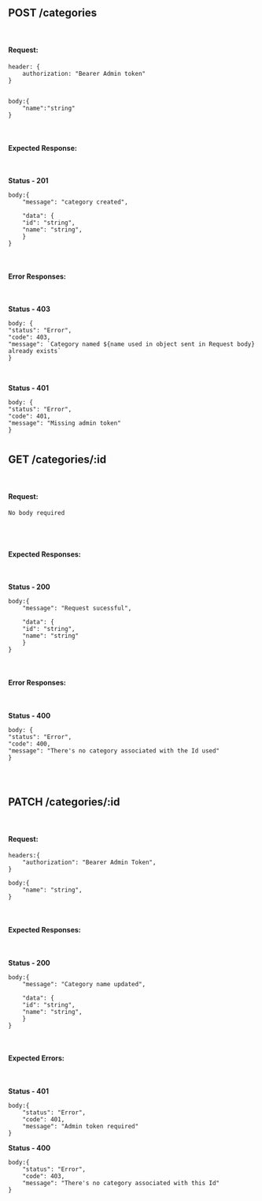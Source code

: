 ## POST /categories

<br>

#### Request:

```
header: {
    authorization: "Bearer Admin token"
}

```

```

body:{
    "name":"string"
}
```

<br>

#### Expected Response:

<br>

**Status - 201**

```
body:{
    "message": "category created",

    "data": {
    "id": "string",
    "name": "string",
    }
}
```

<br>

#### Error Responses:

<br>

**Status - 403**

```
body: {
"status": "Error",
"code": 403,
"message": `Category named ${name used in object sent in Request body} already exists`
}
```

<br>

**Status - 401**

```
body: {
"status": "Error",
"code": 401,
"message": "Missing admin token"
}
```

#

## GET /categories/:id

<br>

#### Request:

```
No body required
```

<br>
<br>

#### Expected Responses:

<br>

**Status - 200**

```
body:{
    "message": "Request sucessful",

    "data": {
    "id": "string",
    "name": "string"
    }
}
```

<br>

#### Error Responses:

<br>

**Status - 400**

```
body: {
"status": "Error",
"code": 400,
"message": "There's no category associated with the Id used"
}
```

<br>

#

## PATCH /categories/:id

<br>

#### Request:

```
headers:{
    "authorization": "Bearer Admin Token",
}
```

```
body:{
    "name": "string",
}
```

<br>

#### Expected Responses:

<br>

**Status - 200**

```
body:{
    "message": "Category name updated",

    "data": {
    "id": "string",
    "name": "string",
    }
}
```

<br>

#### Expected Errors:

<br>

**Status - 401**

```
body:{
    "status": "Error",
    "code": 401,
    "message": "Admin token required"
}
```

**Status - 400**

```
body:{
    "status": "Error",
    "code": 403,
    "message": "There's no category associated with this Id"
}
```
